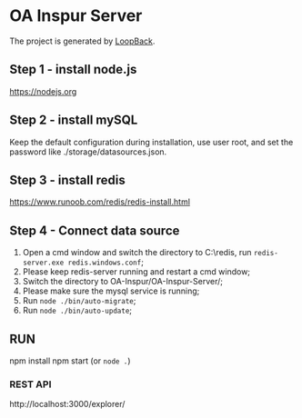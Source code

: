 # OA Inspur Server

The project is generated by [LoopBack](http://loopback.io).

## Step 1 - install node.js
https://nodejs.org

## Step 2 - install mySQL
Keep the default configuration during installation, use user root, and set the password like ./storage/datasources.json.

## Step 3 - install redis
https://www.runoob.com/redis/redis-install.html

## Step 4 - Connect data source
1. Open a cmd window and switch the directory to C:\redis, run `redis-server.exe redis.windows.conf`;
2. Please keep redis-server running and restart a cmd window;
3. Switch the directory to  OA-Inspur/OA-Inspur-Server/;
4. Please make sure the mysql service is running;
5. Run `node ./bin/auto-migrate`;
6. Run `node ./bin/auto-update`;

## RUN
npm install
npm start (or `node .`)

### REST API 
http://localhost:3000/explorer/
